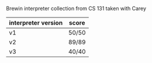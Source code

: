Brewin interpreter collection from CS 131 taken with Carey  

| interpreter version | score |
| ------- | ------- |
| v1 | 50/50 |
| v2 | 89/89 |
| v3 | 40/40 |
